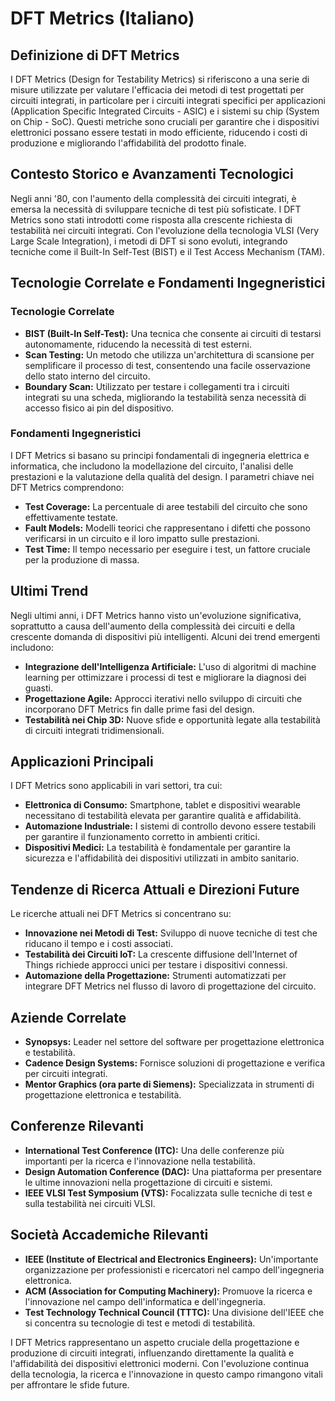 # DFT Metrics (Italiano)

## Definizione di DFT Metrics

I DFT Metrics (Design for Testability Metrics) si riferiscono a una serie di misure utilizzate per valutare l'efficacia dei metodi di test progettati per circuiti integrati, in particolare per i circuiti integrati specifici per applicazioni (Application Specific Integrated Circuits - ASIC) e i sistemi su chip (System on Chip - SoC). Questi metriche sono cruciali per garantire che i dispositivi elettronici possano essere testati in modo efficiente, riducendo i costi di produzione e migliorando l'affidabilità del prodotto finale.

## Contesto Storico e Avanzamenti Tecnologici

Negli anni '80, con l'aumento della complessità dei circuiti integrati, è emersa la necessità di sviluppare tecniche di test più sofisticate. I DFT Metrics sono stati introdotti come risposta alla crescente richiesta di testabilità nei circuiti integrati. Con l'evoluzione della tecnologia VLSI (Very Large Scale Integration), i metodi di DFT si sono evoluti, integrando tecniche come il Built-In Self-Test (BIST) e il Test Access Mechanism (TAM).

## Tecnologie Correlate e Fondamenti Ingegneristici

### Tecnologie Correlate

- **BIST (Built-In Self-Test):** Una tecnica che consente ai circuiti di testarsi autonomamente, riducendo la necessità di test esterni.
- **Scan Testing:** Un metodo che utilizza un'architettura di scansione per semplificare il processo di test, consentendo una facile osservazione dello stato interno del circuito.
- **Boundary Scan:** Utilizzato per testare i collegamenti tra i circuiti integrati su una scheda, migliorando la testabilità senza necessità di accesso fisico ai pin del dispositivo.

### Fondamenti Ingegneristici

I DFT Metrics si basano su principi fondamentali di ingegneria elettrica e informatica, che includono la modellazione del circuito, l'analisi delle prestazioni e la valutazione della qualità del design. I parametri chiave nei DFT Metrics comprendono:

- **Test Coverage:** La percentuale di aree testabili del circuito che sono effettivamente testate.
- **Fault Models:** Modelli teorici che rappresentano i difetti che possono verificarsi in un circuito e il loro impatto sulle prestazioni.
- **Test Time:** Il tempo necessario per eseguire i test, un fattore cruciale per la produzione di massa.

## Ultimi Trend

Negli ultimi anni, i DFT Metrics hanno visto un'evoluzione significativa, soprattutto a causa dell'aumento della complessità dei circuiti e della crescente domanda di dispositivi più intelligenti. Alcuni dei trend emergenti includono:

- **Integrazione dell'Intelligenza Artificiale:** L'uso di algoritmi di machine learning per ottimizzare i processi di test e migliorare la diagnosi dei guasti.
- **Progettazione Agile:** Approcci iterativi nello sviluppo di circuiti che incorporano DFT Metrics fin dalle prime fasi del design.
- **Testabilità nei Chip 3D:** Nuove sfide e opportunità legate alla testabilità di circuiti integrati tridimensionali.

## Applicazioni Principali

I DFT Metrics sono applicabili in vari settori, tra cui:

- **Elettronica di Consumo:** Smartphone, tablet e dispositivi wearable necessitano di testabilità elevata per garantire qualità e affidabilità.
- **Automazione Industriale:** I sistemi di controllo devono essere testabili per garantire il funzionamento corretto in ambienti critici.
- **Dispositivi Medici:** La testabilità è fondamentale per garantire la sicurezza e l'affidabilità dei dispositivi utilizzati in ambito sanitario.

## Tendenze di Ricerca Attuali e Direzioni Future

Le ricerche attuali nei DFT Metrics si concentrano su:

- **Innovazione nei Metodi di Test:** Sviluppo di nuove tecniche di test che riducano il tempo e i costi associati.
- **Testabilità dei Circuiti IoT:** La crescente diffusione dell'Internet of Things richiede approcci unici per testare i dispositivi connessi.
- **Automazione della Progettazione:** Strumenti automatizzati per integrare DFT Metrics nel flusso di lavoro di progettazione del circuito.

## Aziende Correlate

- **Synopsys:** Leader nel settore del software per progettazione elettronica e testabilità.
- **Cadence Design Systems:** Fornisce soluzioni di progettazione e verifica per circuiti integrati.
- **Mentor Graphics (ora parte di Siemens):** Specializzata in strumenti di progettazione elettronica e testabilità.

## Conferenze Rilevanti

- **International Test Conference (ITC):** Una delle conferenze più importanti per la ricerca e l'innovazione nella testabilità.
- **Design Automation Conference (DAC):** Una piattaforma per presentare le ultime innovazioni nella progettazione di circuiti e sistemi.
- **IEEE VLSI Test Symposium (VTS):** Focalizzata sulle tecniche di test e sulla testabilità nei circuiti VLSI.

## Società Accademiche Rilevanti

- **IEEE (Institute of Electrical and Electronics Engineers):** Un'importante organizzazione per professionisti e ricercatori nel campo dell'ingegneria elettronica.
- **ACM (Association for Computing Machinery):** Promuove la ricerca e l'innovazione nel campo dell'informatica e dell'ingegneria.
- **Test Technology Technical Council (TTTC):** Una divisione dell'IEEE che si concentra su tecnologie di test e metodi di testabilità.

I DFT Metrics rappresentano un aspetto cruciale della progettazione e produzione di circuiti integrati, influenzando direttamente la qualità e l'affidabilità dei dispositivi elettronici moderni. Con l'evoluzione continua della tecnologia, la ricerca e l'innovazione in questo campo rimangono vitali per affrontare le sfide future.